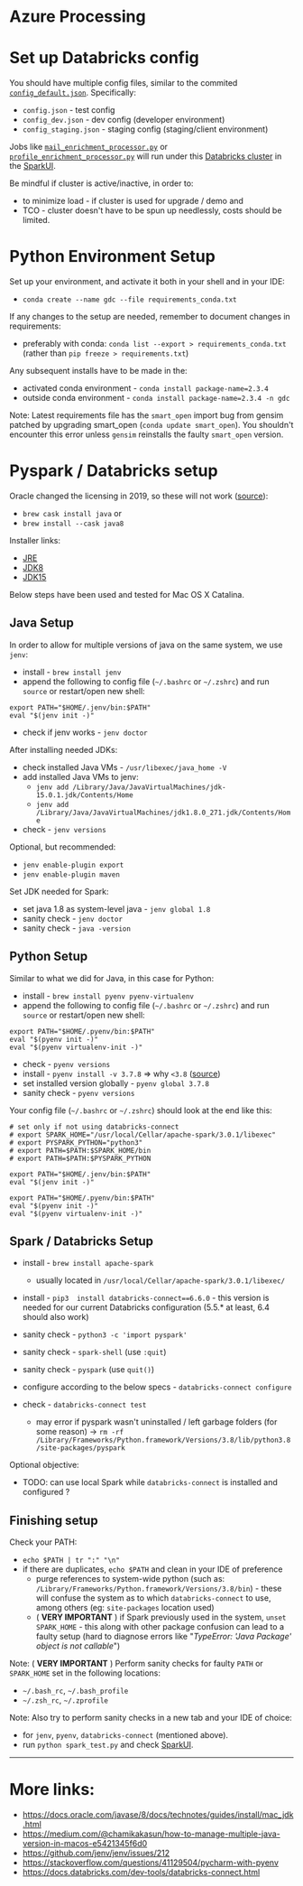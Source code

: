 # Azure Processing


# Set up Databricks config

You should have multiple config files, similar to the commited [`config_default.json`](./config_default.json). Specifically:
+ `config.json` - test config
+ `config_dev.json` - dev config (developer environment)
+ `config_staging.json` - staging config (staging/client environment)

Jobs like [`mail_enrichment_processor.py`](./mail_enrichment_processor.py) or [`profile_enrichment_processor.py`](./profile_enrichment_processor.py) will run under this [Databricks cluster](https://adb-2527426194246904.4.azuredatabricks.net/?o=2527426194246904#setting/clusters/1002-021455-serfs576/configuration) in the [SparkUI](https://adb-2527426194246904.4.azuredatabricks.net/?o=2527426194246904#setting/clusters/1002-021455-serfs576/sparkUi).

Be mindful if cluster is active/inactive, in order to:
+ to minimize load - if cluster is used for upgrade / demo and
+ TCO - cluster doesn't have to be spun up needlessly, costs should be limited.


# Python Environment Setup
Set up your environment, and activate it both in your shell and in your IDE:
+ `conda create --name gdc --file requirements_conda.txt`

If any changes to the setup are needed, remember to document changes in requirements:
+ preferably with conda: `conda list --export > requirements_conda.txt` (rather than `pip freeze > requirements.txt`)

Any subsequent installs have to be made in the:
+ activated conda environment - `conda install package-name=2.3.4`
+ outside conda environment - `conda install package-name=2.3.4 -n gdc`

Note: Latest requirements file has the `smart_open` import bug from gensim patched by upgrading smart_open (`conda update smart_open`). You shouldn't encounter this error unless `gensim` reinstalls the faulty `smart_open` version.


# Pyspark / Databricks setup
Oracle changed the licensing in 2019, so these will not work ([source](https://github.com/Homebrew/homebrew-cask-versions/issues/7253)):
+ `brew cask install java` or
+ `brew install --cask java8`

Installer links:
+ [JRE](https://www.java.com/en/download/)
+ [JDK8](https://www.oracle.com/ro/java/technologies/javase/javase-jdk8-downloads.html)
+ [JDK15](https://www.oracle.com/java/technologies/javase-jdk15-downloads.html)

Below steps have been used and tested for Mac OS X Catalina.


## Java Setup
In order to allow for multiple versions of java on the same system, we use `jenv`:
+ install - `brew install jenv`
+ append the following to config file (`~/.bashrc` or `~/.zshrc`) and run `source` or restart/open new shell:
```shell script
export PATH="$HOME/.jenv/bin:$PATH"
eval "$(jenv init -)"
```
+ check if jenv works - `jenv doctor`

After installing needed JDKs:
+ check installed Java VMs - `/usr/libexec/java_home -V`
+ add installed Java VMs to jenv:
    + `jenv add /Library/Java/JavaVirtualMachines/jdk-15.0.1.jdk/Contents/Home`
    + `jenv add /Library/Java/JavaVirtualMachines/jdk1.8.0_271.jdk/Contents/Home`
+ check - `jenv versions`

Optional, but recommended:
+ `jenv enable-plugin export`
+ `jenv enable-plugin maven`

Set JDK needed for Spark:
+ set java 1.8 as system-level java - `jenv global 1.8`
+ sanity check - `jenv doctor`
+ sanity check - `java -version`


## Python Setup
Similar to what we did for Java, in this case for Python:
+ install - `brew install pyenv pyenv-virtualenv`
+ append the following to config file (`~/.bashrc` or `~/.zshrc`) and run `source` or restart/open new shell:
```shell script
export PATH="$HOME/.pyenv/bin:$PATH"
eval "$(pyenv init -)"
eval "$(pyenv virtualenv-init -)"
```
+ check - `pyenv versions`
+ install - `pyenv install -v 3.7.8` => why `<3.8` ([source](https://stackoverflow.com/questions/58700384/how-to-fix-typeerror-an-integer-is-required-got-type-bytes-error-when-tryin
))
+ set installed version globally - `pyenv global 3.7.8`
+ sanity check - `pyenv versions`

Your config file (`~/.bashrc` or `~/.zshrc`) should look at the end like this:
```shell script
# set only if not using databricks-connect
# export SPARK_HOME="/usr/local/Cellar/apache-spark/3.0.1/libexec"
# export PYSPARK_PYTHON="python3"
# export PATH=$PATH:$SPARK_HOME/bin
# export PATH=$PATH:$PYSPARK_PYTHON

export PATH="$HOME/.jenv/bin:$PATH"
eval "$(jenv init -)"

export PATH="$HOME/.pyenv/bin:$PATH"
eval "$(pyenv init -)"
eval "$(pyenv virtualenv-init -)"
```


## Spark / Databricks Setup
+ install - `brew install apache-spark`
    + usually located in `/usr/local/Cellar/apache-spark/3.0.1/libexec/`

+ install - `pip3  install databricks-connect==6.6.0` - this version is needed for our current Databricks configuration (5.5.* at least, 6.4 should also work)
+ sanity check - `python3 -c 'import pyspark'`

+ sanity check - `spark-shell` (use `:quit`)
+ sanity check - `pyspark` (use `quit()`)
+ configure according to the below specs - `databricks-connect configure`
+ check - `databricks-connect test`
    + may error if pyspark wasn't uninstalled / left garbage folders (for some reason) -> `rm -rf /Library/Frameworks/Python.framework/Versions/3.8/lib/python3.8/site-packages/pyspark`


Optional objective:
+ TODO: can use local Spark while `databricks-connect` is installed and configured ?


## Finishing setup

Check your PATH:
+ `echo $PATH | tr ":" "\n"`
+ if there are duplicates, `echo $PATH` and clean in your IDE of preference
    + purge references to system-wide python (such as: `/Library/Frameworks/Python.framework/Versions/3.8/bin`) - these will confuse the system as to which `databricks-connect` to use, among others (eg: `site-packages` location used)
    + ( **VERY IMPORTANT** ) if Spark previously used in the system, `unset SPARK_HOME` - this along with other package confusion can lead to a faulty setup (hard to diagnose errors like "*TypeError: 'Java Package' object is not callable*")


Note: ( **VERY IMPORTANT** ) Perform sanity checks for faulty `PATH` or `SPARK_HOME` set in the following locations:
+ `~/.bash_rc`, `~/.bash_profile`
+ `~/.zsh_rc`, `~/.zprofile`

Note: Also try to perform sanity checks in a new tab and your IDE of choice:
+  for `jenv`, `pyenv`, `databricks-connect` (mentioned above).
+ run `python spark_test.py` and check [SparkUI](https://adb-2527426194246904.4.azuredatabricks.net/login.html?o=2527426194246904#setting/clusters/1002-021455-serfs576/sparkUi).


---

# More links:
+ https://docs.oracle.com/javase/8/docs/technotes/guides/install/mac_jdk.html
+ https://medium.com/@chamikakasun/how-to-manage-multiple-java-version-in-macos-e5421345f6d0
+ https://github.com/jenv/jenv/issues/212
+ https://stackoverflow.com/questions/41129504/pycharm-with-pyenv
+ https://docs.databricks.com/dev-tools/databricks-connect.html
